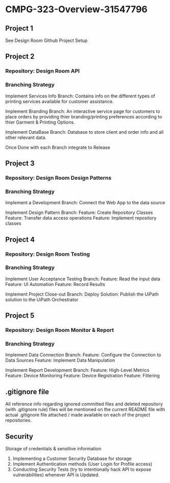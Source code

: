 # CMPG-323-Overview-31547796

## Project 1
See Design Room Github Project Setup

## Project 2
### Repository: Design Room API

### Branching Strategy
Implement Services Info Branch:
Contains info on the different types of printing services available for customer assistance.

Implement Branding Branch:
An interactive service page for customers to place orders by providing thier branding/printing preferences according to thier Garment & Printing Options.

Implement DataBase Branch:
Database to store client and order info and all other relevant data.

Once Done with each Branch integrate to Release

## Project 3
### Repository: Design Room Design Patterns

### Branching Strategy
Implement a Development Branch:
Connect the Web App to the data source

Implement Design Pattern Branch:
Feature: Create Repository Classes
Feature: Transfer data access operations
Feature: Implement repository classes

## Project 4
### Repository: Design Room Testing

### Branching Strategy
Implement User Acceptance Testing Branch:
Feature: Read the input data
Feature: UI Automation
Feature: Record Results

Implement Project Close-out Branch:
Deploy Solution: Publish the UiPath solution to the UiPath Orchestrator

## Project 5
### Repository: Design Room Monitor & Report

### Branching Strategy
Implement Data Connection Branch:
Feature: Configure the Connection to Data Sources
Feature: Implement Data Manipulation

Implement Report Development Branch:
Feature: High-Level Metrics
Feature: Device Monitoring
Feature: Device Registration
Feature: Filtering

## .gitignore file
All reference info regarding ignored committed files and deleted repository (with .gitignore rule) files will be mentioned on the current README file with actual .gitignore file attached / made available on each of the project repositories.

## Security
Storage of credentials & sensitive information
1. Implementing a Customer Security Database for storage
2. Implement Authentication methods (User Login for Profile access)
3. Conducting Security Tests (try to intentionally hack API to expose vulnerabilities) whenever API is Updated.
